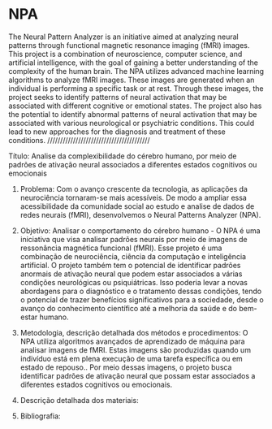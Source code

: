 # NPA

The Neural Pattern Analyzer is an initiative aimed at analyzing neural patterns through functional magnetic resonance imaging (fMRI) images. This project is a combination of neuroscience, computer science, and artificial intelligence, with the goal of gaining a better understanding of the complexity of the human brain. The NPA utilizes advanced machine learning algorithms to analyze fMRI images. These images are generated when an individual is performing a specific task or at rest. Through these images, the project seeks to identify patterns of neural activation that may be associated with different cognitive or emotional states. The project also has the potential to identify abnormal patterns of neural activation that may be associated with various neurological or psychiatric conditions. This could lead to new approaches for the diagnosis and treatment of these conditions.
////////////////////////////////////////

Título: Analise da complexibilidade do cérebro humano, por meio de padrões de ativação neural associados a diferentes estados cognitivos ou emocionais

1. Problema: Com o avanço crescente da tecnologia, as aplicações da neurociência tornaram-se mais acessíveis. De modo a ampliar essa acessibilidade da comunidade social ao estudo e analise de dados de redes neurais (fMRI), desenvolvemos o Neural Patterns Analyzer (NPA).

2. Objetivo: Analisar o comportamento do cérebro humano - O NPA é uma iniciativa que visa analisar padrões neurais por meio de imagens de ressonância magnética funcional (fMRI). Esse projeto é uma combinação de neurociência, ciência da computação e inteligência artificial. O projeto também tem o potencial de identificar padrões anormais de ativação neural que podem estar associados a várias condições neurológicas ou psiquiátricas. Isso poderia levar a novas abordagens para o diagnóstico e o tratamento dessas condições, tendo o potencial de trazer benefícios significativos para a sociedade, desde o avanço do conhecimento científico até a melhoria da saúde e do bem-estar humano.

3. Metodologia, descrição detalhada dos métodos e procedimentos: O NPA utiliza algoritmos avançados de aprendizado de máquina para analisar imagens de fMRI. Estas imagens são produzidas quando um indivíduo está em plena execução de uma tarefa específica ou em estado de repouso.. Por meio dessas imagens, o projeto busca identificar padrões de ativação neural que possam estar associados a diferentes estados cognitivos ou emocionais.

4. Descrição detalhada dos materiais:

5. Bibliografia:
